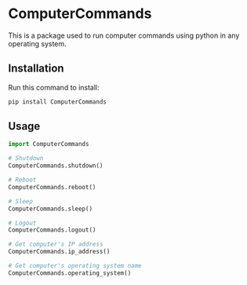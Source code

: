 # ComputerCommands

This is a package used to run computer commands using python
in any operating system.

## Installation

Run this command to install:
```python
pip install ComputerCommands
```

## Usage

```python
import ComputerCommands

# Shutdown
ComputerCommands.shutdown()

# Reboot
ComputerCommands.reboot()

# Sleep
ComputerCommands.sleep()

# Logout
ComputerCommands.logout()

# Get computer's IP address
ComputerCommands.ip_address()

# Get computer's operating system name
ComputerCommands.operating_system()
```